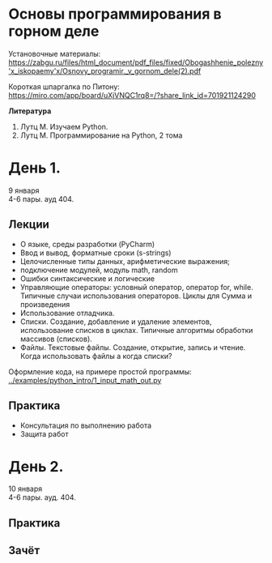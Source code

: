 # Основы программирования в горном деле

Установочные материалы:
https://zabgu.ru/files/html_document/pdf_files/fixed/Obogashhenie_polezny'x_iskopaemy'x/Osnovy_programir._v_gornom_dele(2).pdf


Короткая шпаргалка по Питону:
https://miro.com/app/board/uXjVNQC1rq8=/?share_link_id=701921124290


**Литература**
1. Лутц М. Изучаем Python.
2. Лутц М. Программирование на Python, 2 тома

# День 1. 
9 января\
4-6 пары. ауд 404.

## Лекции
- О языке, среды разработки (PyCharm)
- Ввод и вывод, форматные сроки (s-strings)
- Целочисленные типы данных, арифметические выражения; 
- подключение модулей, модуль math, random 
- Ошибки синтаксические и логические
- Управляющие операторы: условный оператор, оператор for, while. Типичные случаи использования операторов. Циклы для Сумма и произведения
- Использование отладчика.
- Списки. Создание, добавление и удаление элементов, использование списков в циклах. Типичные алгоритмы обработки массивов (списков).
- Файлы. Текстовые файлы. Создание, открытие, запись и чтение. Когда использовать файлы а когда списки?


Оформление кода, на примере простой программы: [../examples/python_intro/1_input_math_out.py](../examples/python_intro/1_input_math_out.py)


## Практика
- Консультация по выполнению работа
- Защита работ


# День 2.
10 января\
4-6 пары. ауд. 404.

## Практика
## Зачёт


